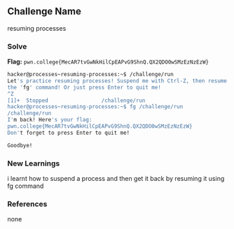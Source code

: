 ## Challenge Name
resuming processes

### Solve
**Flag:** `pwn.college{MecAR7tvGwNkHilCpEAPvG9ShnQ.QX2QDO0wSMzEzNzEzW}`

```bash
hacker@processes~resuming-processes:~$ /challenge/run
Let's practice resuming processes! Suspend me with Ctrl-Z, then resume me with 
the 'fg' command! Or just press Enter to quit me!
^Z
[1]+  Stopped                 /challenge/run
hacker@processes~resuming-processes:~$ fg /challenge/run
/challenge/run
I'm back! Here's your flag:
pwn.college{MecAR7tvGwNkHilCpEAPvG9ShnQ.QX2QDO0wSMzEzNzEzW}
Don't forget to press Enter to quit me!

Goodbye!
```

### New Learnings
i learnt how to suspend a process and then get it back by resuming it using fg command

### References 
none
